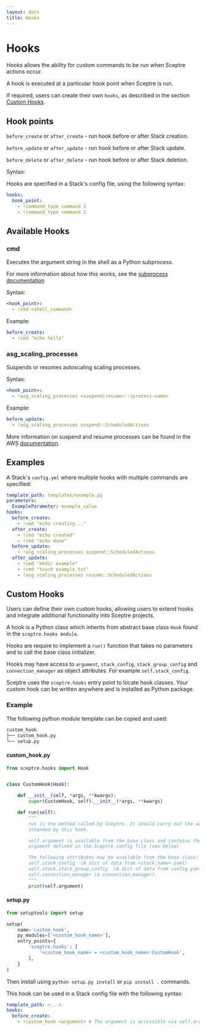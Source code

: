 ```yaml
---
layout: docs
title: Hooks
---
```


# Hooks

Hooks allows the ability for custom commands to be run when Sceptre actions
occur.

A hook is executed at a particular hook point when Sceptre is run.

If required, users can create their own `hooks`, as described in the section
[Custom Hooks](#custom-hooks).

## Hook points

`before_create` or `after_create` - run hook before or after Stack creation.

`before_update` or `after_update` - run hook before or after Stack update.

`before_delete` or `after_delete` - run hook before or after Stack deletion.

Syntax:

Hooks are specified in a Stack's config file, using the following syntax:

```yaml
hooks:
  hook_point:
    - !command_type command 1
    - !command_type command 2
```

## Available Hooks

### cmd

Executes the argument string in the shell as a Python subprocess.

For more information about how this works, see the [subprocess
documentation](https://docs.python.org/2/library/subprocess.html)

Syntax:

```yaml
<hook_point>:
  - !cmd <shell_command>
```

Example:

```yaml
before_create:
  - !cmd "echo hello"
```

### asg_scaling_processes

Suspends or resumes autoscaling scaling processes.

Syntax:

```yaml
<hook_point>:
  - !asg_scaling_processes <suspend|resume>::<process-name>
```

Example:

```yaml
before_update:
  - !asg_scaling_processes suspend::ScheduledActions
```

More information on suspend and resume processes can be found in the AWS
[documentation](http://docs.aws.amazon.com/autoscaling/latest/userguide/as-suspend-resume-processes.html).

## Examples

A Stack's `config.yml` where multiple hooks with multiple commands are
specified:

```yaml
template_path: templates/example.py
parameters:
  ExampleParameter: example_value
hooks:
  before_create:
    - !cmd "echo creating..."
  after_create:
    - !cmd "echo created"
    - !cmd "echo done"
  before_update:
    - !asg_scaling_processes suspend::ScheduledActions
  after_update:
    - !cmd "mkdir example"
    - !cmd "touch example.txt"
    - !asg_scaling_processes resume::ScheduledActions
```

## Custom Hooks

Users can define their own custom hooks, allowing users to extend hooks and
integrate additional functionality into Sceptre projects.

A hook is a Python class which inherits from abstract base class `Hook` found
in the `sceptre.hooks module`.

Hooks are require to implement a `run()` function that takes no parameters and
to call the base class initializer.

Hooks may have access to `argument`, `stack_config`, `stack_group_config` and
`connection_manager` as object attributes. For example `self.stack_config`.

Sceptre uses the `sceptre.hooks` entry point to locate hook classes. Your
custom hook can be written anywhere and is installed as Python package.

### Example

The following python module template can be copied and used:

```bash
custom_hook
├── custom_hook.py
└── setup.py
```

#### custom_hook.py

```python
from sceptre.hooks import Hook


class CustomHook(Hook):

    def __init__(self, *args, **kwargs):
        super(CustomHook, self).__init__(*args, **kwargs)

    def run(self):
        """
        run is the method called by Sceptre. It should carry out the work
        intended by this hook.

        self.argument is available from the base class and contains the
        argument defined in the Sceptre config file (see below)

        The following attributes may be available from the base class:
        self.stack_config  (A dict of data from <stack_name>.yaml)
        self.stack.stack_group_config  (A dict of data from config.yaml)
        self.connection_manager (A connection_manager)
        """
        print(self.argument)
```

#### setup.py

```python
from setuptools import setup

setup(
    name='custom_hook',
    py_modules=['<custom_hook_name>'],
    entry_points={
        'sceptre.hooks': [
            '<custom_hook_name> = <custom_hook_name>:CustomHook',
        ],
    }
)
```

Then install using `python setup.py install` or `pip install .` commands.

This hook can be used in a Stack config file with the following syntax:

```yaml
template_path: <...>
hooks:
  before_create:
    - !custom_hook <argument> # The argument is accessible via self.argument
```
